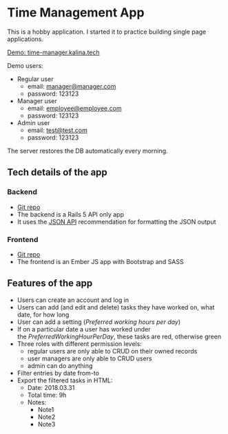 # Time Management App

This is a hobby application. I started it to practice building single page applications.

[Demo: time-manager.kalina.tech](http://time-manager.kalina.tech/)

Demo users:
- Regular user
  - email: manager@manager.com
  - password: 123123
- Manager user
  - email: employee@employee.com
  - password: 123123
- Admin user
  - email: test@test.com
  - password: 123123

The server restores the DB automatically every morning.

## Tech details of the app

### Backend
- [Git repo](https://github.com/tothpeter/hobby-time-manager-api)
- The backend is a Rails 5 API only app
- It uses the [JSON API](http://jsonapi.org/) recommendation for formatting the JSON output

### Frontend
- [Git repo](https://github.com/tothpeter/hobby-time-manager-client)
- The frontend is an Ember JS app with Bootstrap and SASS

## Features of the app
- Users can create an account and log in
- Users can add (and edit and delete) tasks they have worked on, what date, for how long
- User can add a setting (*Preferred working hours per day*)
- If on a particular date a user has worked under the *PreferredWorkingHourPerDay*, these tasks are red, otherwise green
- Three roles with different permission levels:
  - regular users are only able to CRUD on their owned records
  - user managers are only able to CRUD users
  - admin can do anything
- Filter entries by date from-to
- Export the filtered tasks in HTML:
    - Date: 2018.03.31
    - Total time: 9h
    - Notes:
        - Note1
        - Note2
        - Note3
